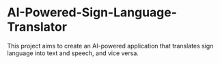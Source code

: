 # AI-Powered-Sign-Language-Translator
This project aims to create an AI-powered application that translates sign language into text and speech, and vice versa.
